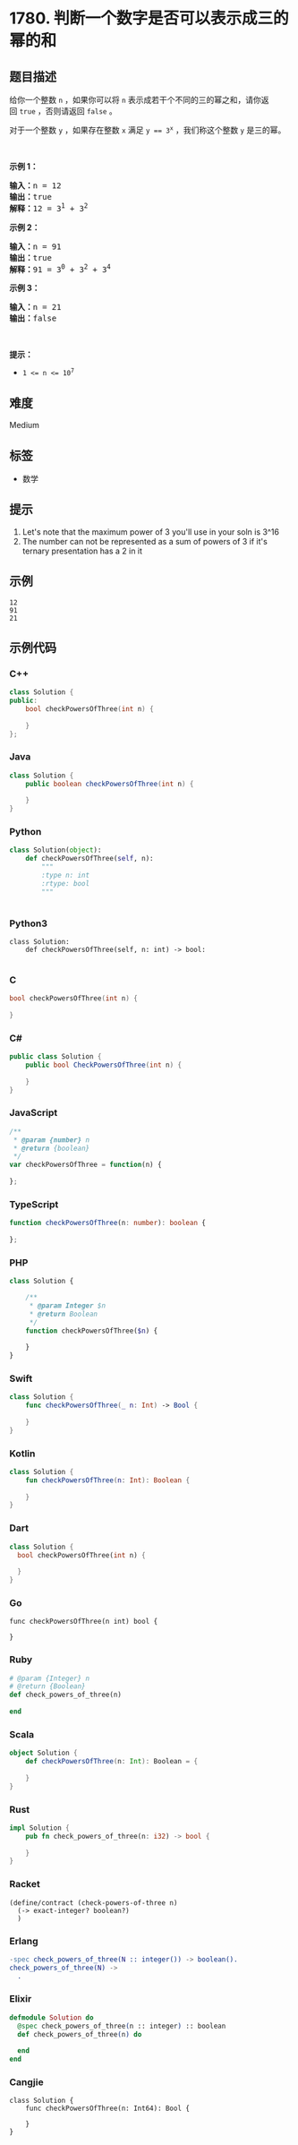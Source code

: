 # 1780. 判断一个数字是否可以表示成三的幂的和

## 题目描述

<p>给你一个整数 <code>n</code> ，如果你可以将 <code>n</code> 表示成若干个不同的三的幂之和，请你返回 <code>true</code> ，否则请返回 <code>false</code> 。</p>

<p>对于一个整数 <code>y</code> ，如果存在整数 <code>x</code> 满足 <code>y == 3<sup>x</sup></code> ，我们称这个整数 <code>y</code> 是三的幂。</p>

<p> </p>

<p><strong>示例 1：</strong></p>

<pre><b>输入：</b>n = 12
<b>输出：</b>true
<b>解释：</b>12 = 3<sup>1</sup> + 3<sup>2</sup>
</pre>

<p><strong>示例 2：</strong></p>

<pre><b>输入：</b>n = 91
<b>输出：</b>true
<b>解释：</b>91 = 3<sup>0</sup> + 3<sup>2</sup> + 3<sup>4</sup>
</pre>

<p><strong>示例 3：</strong></p>

<pre><b>输入：</b>n = 21
<b>输出：</b>false
</pre>

<p> </p>

<p><strong>提示：</strong></p>

<ul>
	<li><code>1 &lt;= n &lt;= 10<sup>7</sup></code></li>
</ul>


## 难度

Medium

## 标签

- 数学

## 提示

1. Let's note that the maximum power of 3 you'll use in your soln is 3^16
2. The number can not be represented as a sum of powers of 3 if it's ternary presentation has a 2 in it

## 示例

```
12
91
21
```

## 示例代码

### C++

```cpp
class Solution {
public:
    bool checkPowersOfThree(int n) {
        
    }
};
```

### Java

```java
class Solution {
    public boolean checkPowersOfThree(int n) {
        
    }
}
```

### Python

```python
class Solution(object):
    def checkPowersOfThree(self, n):
        """
        :type n: int
        :rtype: bool
        """
        
```

### Python3

```python3
class Solution:
    def checkPowersOfThree(self, n: int) -> bool:
        
```

### C

```c
bool checkPowersOfThree(int n) {
    
}
```

### C#

```csharp
public class Solution {
    public bool CheckPowersOfThree(int n) {
        
    }
}
```

### JavaScript

```javascript
/**
 * @param {number} n
 * @return {boolean}
 */
var checkPowersOfThree = function(n) {
    
};
```

### TypeScript

```typescript
function checkPowersOfThree(n: number): boolean {
    
};
```

### PHP

```php
class Solution {

    /**
     * @param Integer $n
     * @return Boolean
     */
    function checkPowersOfThree($n) {
        
    }
}
```

### Swift

```swift
class Solution {
    func checkPowersOfThree(_ n: Int) -> Bool {
        
    }
}
```

### Kotlin

```kotlin
class Solution {
    fun checkPowersOfThree(n: Int): Boolean {
        
    }
}
```

### Dart

```dart
class Solution {
  bool checkPowersOfThree(int n) {
    
  }
}
```

### Go

```golang
func checkPowersOfThree(n int) bool {
    
}
```

### Ruby

```ruby
# @param {Integer} n
# @return {Boolean}
def check_powers_of_three(n)
    
end
```

### Scala

```scala
object Solution {
    def checkPowersOfThree(n: Int): Boolean = {
        
    }
}
```

### Rust

```rust
impl Solution {
    pub fn check_powers_of_three(n: i32) -> bool {
        
    }
}
```

### Racket

```racket
(define/contract (check-powers-of-three n)
  (-> exact-integer? boolean?)
  )
```

### Erlang

```erlang
-spec check_powers_of_three(N :: integer()) -> boolean().
check_powers_of_three(N) ->
  .
```

### Elixir

```elixir
defmodule Solution do
  @spec check_powers_of_three(n :: integer) :: boolean
  def check_powers_of_three(n) do
    
  end
end
```

### Cangjie

```cangjie
class Solution {
    func checkPowersOfThree(n: Int64): Bool {

    }
}
```


